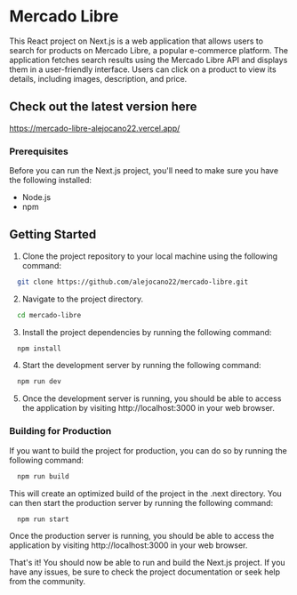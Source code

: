 # Mercado Libre
This React project on Next.js is a web application that allows users to search for products on Mercado Libre, a popular e-commerce platform. The application fetches search results using the Mercado Libre API and displays them in a user-friendly interface. Users can click on a product to view its details, including images, description, and price.

## Check out the latest version here
https://mercado-libre-alejocano22.vercel.app/

### Prerequisites
Before you can run the Next.js project, you'll need to make sure you have the following installed:

* Node.js
* npm

## Getting Started
1. Clone the project repository to your local machine using the following command:
```bash
  git clone https://github.com/alejocano22/mercado-libre.git
```
2. Navigate to the project directory.
```bash
  cd mercado-libre
```
3. Install the project dependencies by running the following command:
```bash
  npm install
```
4. Start the development server by running the following command:
```bash
  npm run dev
```
5. Once the development server is running, you should be able to access the application by visiting http://localhost:3000 in your web browser.

### Building for Production
If you want to build the project for production, you can do so by running the following command:
```bash
  npm run build
```
This will create an optimized build of the project in the .next directory. You can then start the production server by running the following command:
```bash
  npm run start
```

Once the production server is running, you should be able to access the application by visiting http://localhost:3000 in your web browser.

That's it! You should now be able to run and build the Next.js project. If you have any issues, be sure to check the project documentation or seek help from the community.
